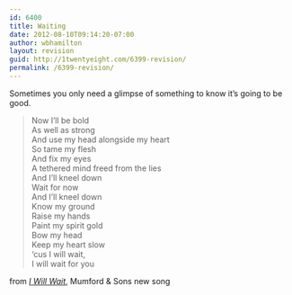 ```yaml
---
id: 6400
title: Waiting
date: 2012-08-10T09:14:20-07:00
author: wbhamilton
layout: revision
guid: http://1twentyeight.com/6399-revision/
permalink: /6399-revision/
---
```

Sometimes you only need a glimpse of something to know it&#8217;s going to be good.

> Now I&#8217;ll be bold  
> As well as strong  
> And use my head alongside my heart  
> So tame my flesh  
> And fix my eyes  
> A tethered mind freed from the lies  
> And I&#8217;ll kneel down  
> Wait for now  
> And I&#8217;ll kneel down  
> Know my ground  
> Raise my hands  
> Paint my spirit gold  
> Bow my head  
> Keep my heart slow  
> &#8216;cus I will wait,  
> I will wait for you

from [_I Will Wait_](http://www.amazon.com/gp/product/B008UU8ED2/ref=as_li_ss_tl?ie=UTF8&camp=1789&creative=390957&creativeASIN=B008UU8ED2&linkCode=as2&tag=1twentyeight-20), Mumford & Sons new song
